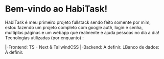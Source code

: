 # Bem-vindo ao HabiTask!

HabiTask é meu primeiro projeto fullstack sendo feito somente por mim, estou fazendo um projeto completo com google auth, login e senha, multiplas páginas e um webapp que realmente e ajuda pessoas no dia a dia!
Tecnologias utilizadas (por enquanto) :


|-Frontend: TS - Next & TailwindCSS
|-Backend: A definir.
LBanco de dados: A definir.

